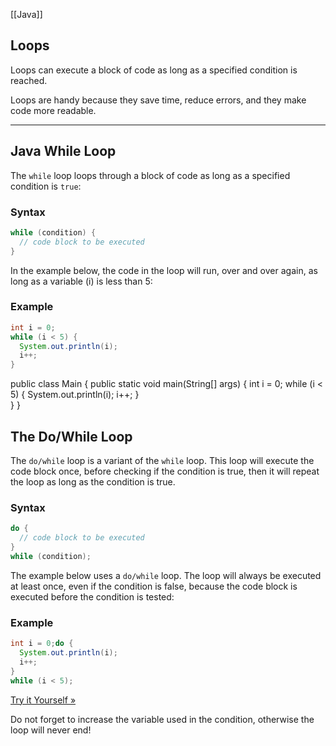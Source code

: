 [[Java]]

## Loops

Loops can execute a block of code as long as a specified condition is reached.

Loops are handy because they save time, reduce errors, and they make code more readable.

---

## Java While Loop

The `while` loop loops through a block of code as long as a specified condition is `true`:

### Syntax

```java
while (condition) {
  // code block to be executed
}
```

In the example below, the code in the loop will run, over and over again, as long as a variable (i) is less than 5:

### Example

```java
int i = 0;
while (i < 5) {
  System.out.println(i);
  i++;
}
```

public class Main {
  public static void main(String[] args) {
    int i = 0;
    while (i < 5) {
      System.out.println(i);
      i++;
    }  
  }
}

## The Do/While Loop

The `do/while` loop is a variant of the `while` loop. This loop will execute the code block once, before checking if the condition is true, then it will repeat the loop as long as the condition is true.

### Syntax

```java
do {
  // code block to be executed
}
while (condition);
```

The example below uses a `do/while` loop. The loop will always be executed at least once, even if the condition is false, because the code block is executed before the condition is tested:

### Example

```java
int i = 0;do {
  System.out.println(i);
  i++;
}
while (i < 5);
```

[Try it Yourself »](https://www.w3schools.com/java/tryjava.asp?filename=demo_do_while_loop)

Do not forget to increase the variable used in the condition, otherwise the loop will never end!

